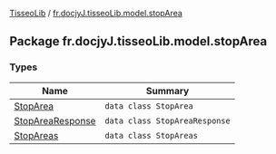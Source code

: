 [TisseoLib](../index.md) / [fr.docjyJ.tisseoLib.model.stopArea](./index.md)

## Package fr.docjyJ.tisseoLib.model.stopArea

### Types

| Name | Summary |
|---|---|
| [StopArea](-stop-area/index.md) | `data class StopArea` |
| [StopAreaResponse](-stop-area-response/index.md) | `data class StopAreaResponse` |
| [StopAreas](-stop-areas/index.md) | `data class StopAreas` |
